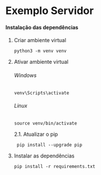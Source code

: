 # Exemplo Servidor
#### Instalação das dependências

1. Criar ambiente virtual
    ```
    python3 -m venv venv
    ```
2. Ativar ambiente virtual
   ###### Windows
    ```
    venv\Scripts\activate
    ```
   ###### Linux
    ```
    source venv/bin/activate
    ```
   2.1. Atualizar o pip
   ```
    pip install --upgrade pip
    ```
3. Instalar as dependências
    ```
    pip install -r requirements.txt
    ```